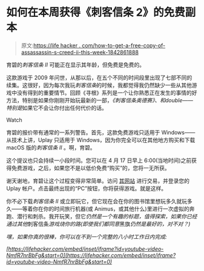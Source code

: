 # 如何在本周获得《刺客信条 2》的免费副本

> 原文:[https://life hacker . com/how-to-get-a-free-copy-of-assassassin-s-creed-ii-this-week-1842861888](https://lifehacker.com/how-to-get-a-free-copy-of-assassin-s-creed-ii-this-week-1842861888)

育碧的*刺客信条 II* 可能正在显示其年龄，但免费是免费的。

这款游戏于 2009 年问世，从那以后，在五个不同的时间段里出现了七部不同的续集。这很好，因为每次我玩*刺客信条*的时候，我都觉得我仍然缺少一些从其他游戏中没有得到的重要情节。回顾《寻根》系列是一个让你熟悉正在发生的事情的好方法，特别是如果你刚刚开始玩最新的一部，*《刺客信条奥德赛》、*和*double——特别是*如果它不会让你付出任何代价的话。

Watch

育碧的报价带有通常的一系列警告。首先，这款免费游戏只适用于 Windows——从技术上讲，Uplay 只适用于 Windows，因为你完全可以在其他地方购买和下载 macOS 版的*刺客信条 II* 。啊，育碧。

这个提议也只会持续一小段时间。您可以在 4 月 17 日早上 6:00(当地时间)之前获得免费游戏，之后，如果您不是以低价免费“购买”的，您将一无所获。

谢天谢地，育碧让这个过程变得非常简单。访问 [其网站](https://register.ubisoft.com/assassins-creed-2/en-US) 进行交易，并登录您的 Uplay 帐户。点击最终出现的“PC”按钮，你将获得游戏。就是这样。

你不必下载*刺客信条 II* 或立即玩它，但它现在会在你的图书馆里想玩多久就玩多久——等着你在你的时间旅行机器(或 Animus，或其他什么)里进行一次虚拟的奔跑、潜行和刺杀。我开玩笑，但它*仍然是一个有趣的标题，值得探索，如果你已经通过其他*刺客信条*游戏烧你的路(即使我们都同意*黑旗*仍然是最好的，对不对？)*

*嘿，如果你真的很棒，你可以在不到一个完整的八小时工作日内完成:*

 *[https://lifehacker.com/embed/inset/iframe?id=youtube-video-NmfR7nrBbFg&start=0](https://lifehacker.com/embed/inset/iframe?id=youtube-video-NmfR7nrBbFg&start=0)*